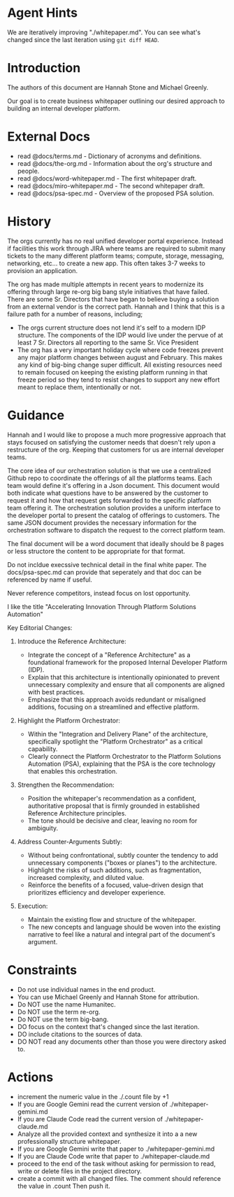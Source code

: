 Agent Hints
===========

We are iteratively improving "./whitepaper.md". You can see what's changed since the last iteration using `git diff HEAD`.

Introduction
============

The authors of this document are Hannah Stone and Michael Greenly.

Our goal is to create business whitepaper outlining our desired approach to building an internal developer platform.

External Docs
=============

* read @docs/terms.md                - Dictionary of acronyms and definitions.
* read @docs/the-org.md              - Information about the org's structure and people.
* read @docs/word-whitepaper.md      - The first whitepaper draft.
* read @docs/miro-whitepaper.md      - The second whitepaper draft.
* read @docs/psa-spec.md             - Overview of the proposed PSA solution.


History
=======

The orgs currently has no real unified developer portal experience. Instead if facilities this work through JIRA where teams are required to submit many tickets to the many different platform teams; compute, storage, messaging, networking, etc... to create a new app.  This often takes 3-7 weeks to provision an application.

The org has made multiple attempts in recent years to modernize its offering through large re-org big bang style initiatives that have failed. There are some Sr. Directors that have began to believe buying a solution from an external vendor is the correct path.  Hannah and I think that this is a failure path for a number of reasons, including;
  * The orgs current structure does not lend it's self to a modern IDP structure.  The components of the IDP would live under the pervue of at least 7 Sr. Directors all reporting to the same Sr. Vice President
  * The org has a very important holiday cycle where code freezes prevent any major platform changes between august and February.  This makes any kind of big-bing change super difficult.  All existing resources need to remain focused on keeping the existing platform running in that freeze period so they tend to resist changes to support any new effort meant to replace them, intentionally or not.

Guidance
========

Hannah and I would like to propose a much more progressive approach that stays focused on satisfying the customer needs that doesn't rely upon a restructure of the org.  Keeping that customers for us are internal developer teams.

The core idea of our orchestration solution is that we use a centralized Github repo to coordinate the offerings of all the platforms teams.  Each team would define it's offering in a Json document.  This document would both indicate what questions have to be answered by the customer to request it and how that request gets forwarded to the specific platform team offering it.  The orchestration solution provides a uniform interface to the developer portal to present the catalog of offerings to customers.  The same JSON document provides the necessary information for the orchestration software to dispatch the request to the correct platform team.

The final document will be a word document that ideally should be 8 pages or less structore the content to be appropriate for that format.

Do not incldue execssive technical detail in the final white paper.  The docs/psa-spec.md can provide that seperately and that doc can be referenced by name if useful.

Never reference competitors, instead focus on lost opportunity.

I like the title "Accelerating Innovation Through Platform Solutions Automation"

 Key Editorial Changes:

   1. Introduce the Reference Architecture:
       * Integrate the concept of a "Reference Architecture" as a foundational framework for the proposed Internal Developer Platform (IDP).
       * Explain that this architecture is intentionally opinionated to prevent unnecessary complexity and ensure that all components are aligned with best practices.
       * Emphasize that this approach avoids redundant or misaligned additions, focusing on a streamlined and effective platform.

   2. Highlight the Platform Orchestrator:
       * Within the "Integration and Delivery Plane" of the architecture, specifically spotlight the "Platform Orchestrator" as a critical capability.
       * Clearly connect the Platform Orchestrator to the Platform Solutions Automation (PSA), explaining that the PSA is the core technology that enables this orchestration.

   3. Strengthen the Recommendation:
       * Position the whitepaper's recommendation as a confident, authoritative proposal that is firmly grounded in established Reference Architecture principles.
       * The tone should be decisive and clear, leaving no room for ambiguity.

   4. Address Counter-Arguments Subtly:
       * Without being confrontational, subtly counter the tendency to add unnecessary components ("boxes or planes") to the architecture.
       * Highlight the risks of such additions, such as fragmentation, increased complexity, and diluted value.
       * Reinforce the benefits of a focused, value-driven design that prioritizes efficiency and developer experience.

   5. Execution:
       * Maintain the existing flow and structure of the whitepaper.
       * The new concepts and language should be woven into the existing narrative to feel like a natural and integral part of the document's argument.

Constraints
===========
  * Do not use individual names in the end product.
  * You can use Michael Greenly and Hannah Stone for attribution.
  * Do NOT use the name Humanitec.
  * Do NOT use the term re-org.
  * Do NOT use the term big-bang.
  * DO focus on the context that's changed since the last iteration.
  * DO include citations to the sources of data.
  * DO NOT read any documents other than those you were directory asked to.

Actions
=======
  * increment the numeric value in the ./.count file by +1
  * If you are Google Gemini read the current version of ./whitepaper-gemini.md
  * If you are Claude Code read the current version of ./whitepaper-claude.md
  * Analyze all the provided context and synthesize it into a a new professionally structure whitepaper.
  * If you are Google Gemini write that paper to ./whitepaper-gemini.md
  * If you are Claude Code write that paper to ./whitepaper-claude.md
  * proceed to the end of the task without asking for permission to read, write or delete files in the project directory.
  * create a commit with all changed files.  The comment should reference the value in .count  Then push it.
